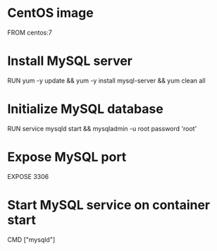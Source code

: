 # CentOS image
FROM centos:7

# Install MySQL server
RUN yum -y update && yum -y install mysql-server && yum clean all

# Initialize MySQL database
RUN service mysqld start && mysqladmin -u root password 'root'

# Expose MySQL port
EXPOSE 3306

# Start MySQL service on container start
CMD ["mysqld"]
